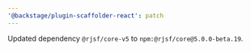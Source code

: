 ```yaml
---
'@backstage/plugin-scaffolder-react': patch
---
```


Updated dependency `@rjsf/core-v5` to `npm:@rjsf/core@5.0.0-beta.19`.
